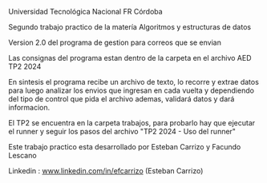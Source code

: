 Universidad Tecnológica Nacional FR Córdoba

Segundo trabajo practico de la matería Algoritmos y estructuras de datos

Version 2.0 del programa de gestion para correos que se envian

Las consignas del programa estan dentro de la carpeta en el archivo AED TP2 2024

En sintesis el programa recibe un archivo de texto, lo recorre y extrae datos para luego 
analizar los envios que ingresan en cada vuelta y dependiendo del tipo de control que pida
el archivo ademas, validará datos y dará informacion.

El TP2 se encuentra en la carpeta trabajos, para probarlo hay que ejecutar el runner
y seguir los pasos del archivo "TP2 2024 - Uso del runner"

Este trabajo practico esta desarrollado por Esteban Carrizo y Facundo Lescano

Linkedin : www.linkedin.com/in/efcarrizo (Esteban Carrizo)



